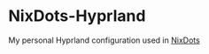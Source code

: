 # NixDots-Hyprland
My personal Hyprland configuration used in [NixDots](https://github.com/Voxi0/NixDots)
